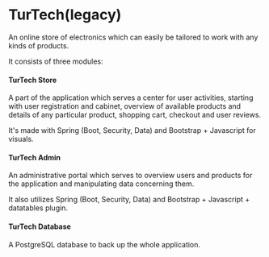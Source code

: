 # TurTech(legacy)
An online store of electronics which can easily be tailored to work with any kinds of products.

It consists of three modules:
#### TurTech Store
A part of the application which serves a center for user activities, starting with
user registration and cabinet, overview of available products and details of any particular product,
shopping cart, checkout and user reviews.

It's made with Spring (Boot, Security, Data) and Bootstrap + Javascript for visuals.

#### TurTech Admin
An administrative portal which serves to overview users and products for the application
and manipulating data concerning them.

It also utilizes Spring (Boot, Security, Data) and Bootstrap + Javascript + datatables plugin.

#### TurTech Database
A PostgreSQL database to back up the whole application.